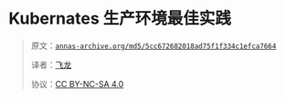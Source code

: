 # Kubernates 生产环境最佳实践

> 原文：[`annas-archive.org/md5/5cc672682018ad75f1f334c1efca7664`](https://annas-archive.org/md5/5cc672682018ad75f1f334c1efca7664)
> 
> 译者：[飞龙](https://github.com/wizardforcel)
> 
> 协议：[CC BY-NC-SA 4.0](http://creativecommons.org/licenses/by-nc-sa/4.0/)